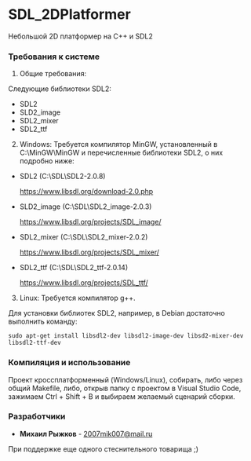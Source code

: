 # SDL_2DPlatformer
Небольшой 2D платформер на C++ и SDL2

### Требования к системе
1. Общие требования:

Следующие библиотеки SDL2:
* SDL2
* SLD2_image
* SDL2_mixer
* SDL2_ttf

2. Windows:
Требуется компилятор MinGW, установленный в C:\MinGW\MinGW и перечисленные библиотеки SDL2, о них подробно ниже:
* SDL2 (C:\SDL\SDL2-2.0.8)
  
  https://www.libsdl.org/download-2.0.php
* SLD2_image (C:\SDL\SDL2_image-2.0.3)

  https://www.libsdl.org/projects/SDL_image/
* SDL2_mixer (C:\SDL\SDL2_mixer-2.0.2)
  
  https://www.libsdl.org/projects/SDL_mixer/
* SDL2_ttf (C:\SDL\SDL2_ttf-2.0.14)
  
  https://www.libsdl.org/projects/SDL_ttf/

3. Linux:
Требуется компилятор g++.

Для установки библиотек SDL2, например, в Debian достаточно выполнить команду:

```
sudo apt-get install libsdl2-dev libsdl2-image-dev libsd2-mixer-dev libsdl2-ttf-dev
```

### Компиляция и использование
Проект кроссплатформенный (Windows/Linux), собирать, либо через общий Makefile, либо, открыв папку с проектом в Visual Studio Code, зажимаем Ctrl + Shift + B и выбираем желаемый сценарий сборки.

### Разработчики

* **Михаил Рыжков** - <2007mik007@mail.ru>

При поддержке еще одного стеснительного товарища ;)
